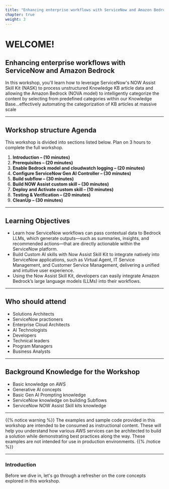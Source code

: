 ```yaml
---
title: "Enhancing enterprise workflows with ServiceNow and Amazon Bedrock" # MODIFY THIS TITLE IF APPLICABLE
chapter: true
weight: 3
---
```


# WELCOME! <!-- MODIFY THIS HEADING -->

## Enhancing enterprise workflows with ServiceNow and Amazon Bedrock <!-- MODIFY THIS SUBHEADING -->

In this workshop, you'll learn how to leverage ServiceNow's NOW Assist Skill Kit (NASK) to process unstructured Knowledge KB article data and allowing the Amazon Bedrock (NOVA model) to intelligently categorize the content by selecting from predefined categories within our Knowledge Base…effectively automating the categorization of KB articles at massive scale

---------------------------------------------------------------------

## Workshop structure Agenda <!-- MODIFY THIS SUBHEADING -->
This workshop is divided into sections listed below. Plan on 3 hours to complete the full workshop. <br>

1. **Introduction – (10 minutes)**
2. **Prerequisites – (20 minutes)**
3. **Enable Bedrock model and cloudwatch logging – (20 minutes)**
4. **Configure ServiceNow Gen AI Controller – (30 minutes)**
5. **Build subflow – (30 minutes)**
6. **Build NOW Assist custom skill – (30 minutes)**
7. **Deploy and Activate custom skill – (10 minutes)**
8. **Testing & Verification – (20 minutes)**
9. **CleanUp – (30 minutes)**

---------------------------------------------------------------------

## Learning Objectives <!-- MODIFY THIS SUBHEADING -->
- Learn how ServiceNow workflows can pass contextual data to Bedrock LLMs, which generate outputs—such as summaries, insights, and recommended actions—that are directly actionable within the ServiceNow platform.
- Build Custom AI skills with Now Assist Skill Kit to integrate natively into ServiceNow applications, such as Virtual Agent, IT Service Management, and Customer Service Management, delivering a unified and intuitive user experience.
- Using the Now Assist Skill Kit, developers can easily integrate Amazon Bedrock’s large language models (LLMs) into their workflows. 

---------------------------------------------------------------------

## Who should attend <!-- MODIFY THIS SUBHEADING -->
- Solutions Architects
- ServiceNow practioners
- Enterprise Cloud Architects
- AI Technologists
- Developers
- Technical leaders
- Program Managers
- Business Analysts

---------------------------------------------------------------------

## Background Knowledge for the Workshop <!-- MODIFY THIS SUBHEADING -->
- Basic knowledge on AWS
- Generative AI concepts
- Basic Gen AI Prompting knowledge
- ServiceNow knowledge on building Subflows
- ServiceNow NOW Assist Skill kits knowledge

---------------------------------------------------------------------
{{% notice warning %}}
The examples and sample code provided in this workshop are intended to be consumed as instructional content. These will help you understand how various AWS services can be architected to build a solution while demonstrating best practices along the way. These examples are not intended for use in production environments.
{{% /notice %}}

---------------------------------------------------------------------
### Introduction <!-- MODIFY THIS HEADING -->
Before we dive in, let's go through a refresher on the core concepts explored in this workshop.